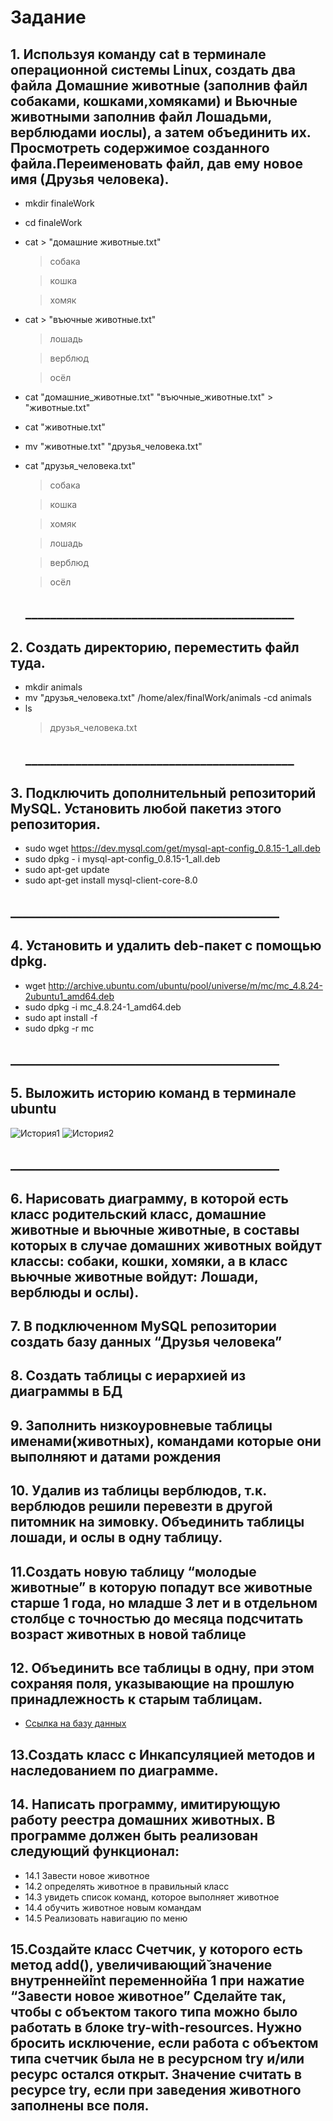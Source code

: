  # Задание 
## 1. Используя команду cat в терминале операционной системы Linux, создать два файла Домашние животные (заполнив файл собаками, кошками,хомяками) и Вьючные животными заполнив файл Лошадьми, верблюдами иослы), а затем объединить их. Просмотреть содержимое созданного файла.Переименовать файл, дав ему новое имя (Друзья человека).
- mkdir finaleWork
- cd finaleWork
- cat > "домашние животные.txt"
    >собака 

    >кошка

    >хомяк

- cat > "въючные животные.txt"
 
    >лошадь

    >верблюд

    >осёл
- cat  "домашние_животные.txt" "въючные_животные.txt" > "животные.txt"
- cat "животные.txt"
- mv "животные.txt" "друзья_человека.txt"
- cat "друзья_человека.txt"
    >собака 

    >кошка

    >хомяк

    >лошадь

    >верблюд

    >осёл
    ## ___________________________________________
## 2. Создать директорию, переместить файл туда.
- mkdir animals
- mv "друзья_человека.txt" /home/alex/finalWork/animals
-cd animals
- ls
    >друзья_человека.txt
    ## ___________________________________________
## 3. Подключить дополнительный репозиторий MySQL. Установить любой пакетиз этого репозитория.
 - sudo wget  https://dev.mysql.com/get/mysql-apt-config_0.8.15-1_all.deb
 - sudo dpkg - i mysql-apt-config_0.8.15-1_all.deb
 - sudo apt-get update
 - sudo apt-get install mysql-client-core-8.0
 ## ___________________________________________
## 4. Установить и удалить deb-пакет с помощью dpkg.
- wget http://archive.ubuntu.com/ubuntu/pool/universe/m/mc/mc_4.8.24-2ubuntu1_amd64.deb
- sudo dpkg -i mc_4.8.24-1_amd64.deb
- sudo apt install -f
- sudo dpkg -r mc
## ___________________________________________
## 5. Выложить историю команд в терминале ubuntu
![История1](/image/9.png)
![История2](/image/10.png)
## ___________________________________________
## 6. Нарисовать диаграмму, в которой есть класс родительский класс, домашние животные и вьючные животные, в составы которых в случае домашних животных войдут классы: собаки, кошки, хомяки, а в класс вьючные животные войдут: Лошади, верблюды и ослы).


## 7. В подключенном MySQL репозитории создать базу данных “Друзья человека”
## 8. Создать таблицы с иерархией из диаграммы в БД
## 9. Заполнить низкоуровневые таблицы именами(животных), командами которые они выполняют и датами рождения
## 10. Удалив из таблицы верблюдов, т.к. верблюдов решили перевезти в другой питомник на зимовку. Объединить таблицы лошади, и ослы в одну таблицу.
## 11.Создать новую таблицу “молодые животные” в которую попадут все животные старше 1 года, но младше 3 лет и в отдельном столбце с точностью до месяца подсчитать возраст животных в новой таблице
## 12. Объединить все таблицы в одну, при этом сохраняя поля, указывающие на прошлую принадлежность к старым таблицам.

 - [Ссылка на базу данных](/Work/BD.sql)
## 13.Создать класс с Инкапсуляцией методов и наследованием по диаграмме.
## 14. Написать программу, имитирующую работу реестра домашних животных. В программе должен быть реализован следующий функционал:
- 14.1 Завести новое животное
- 14.2 определять животное в правильный класс
- 14.3 увидеть список команд, которое выполняет животное
- 14.4 обучить животное новым командам
- 14.5 Реализовать навигацию по меню
## 15.Создайте класс Счетчик, у которого есть метод add(), увеличивающий̆ значение внутренней̆int переменной̆на 1 при нажатие “Завести новое животное” Сделайте так, чтобы с объектом такого типа можно было работать в блоке try-with-resources. Нужно бросить исключение, если работа с объектом типа счетчик была не в ресурсном try и/или ресурс остался открыт. Значение считать в ресурсе try, если при заведения животного заполнены все поля.